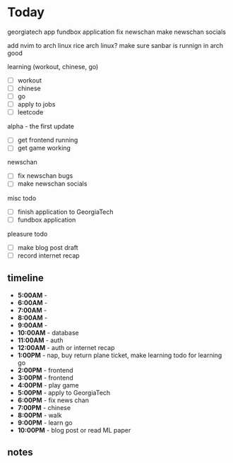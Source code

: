 # Today

georgiatech app
fundbox application
fix newschan
make newschan socials

add nvim to arch linux
rice arch linux?
make sure sanbar is runnign in arch good




learning (workout, chinese, go)
- [ ] workout
- [ ] chinese
- [ ] go
- [ ] apply to jobs
- [ ] leetcode

alpha - the first update
- [ ] get frontend running
- [ ] get game working

newschan
- [ ] fix newschan bugs
- [ ] make newschan socials

misc todo
- [ ] finish application to GeorgiaTech
- [ ] fundbox application

pleasure todo
- [ ] make blog post draft
- [ ] record internet recap

## timeline
- **5:00AM** - 
- **6:00AM** - 
- **7:00AM** - 
- **8:00AM** - 
- **9:00AM** - 
- **10:00AM** - database
- **11:00AM** - auth
- **12:00AM** - auth or internet recap
- **1:00PM** - nap, buy return plane ticket, make learning todo for learning go 
- **2:00PM** - frontend
- **3:00PM** - frontend
- **4:00PM** - play game
- **5:00PM** - apply to GeorgiaTech
- **6:00PM** - fix news chan
- **7:00PM** - chinese
- **8:00PM** - walk  
- **9:00PM** - learn go
- **10:00PM** - blog post or read ML paper

## notes
